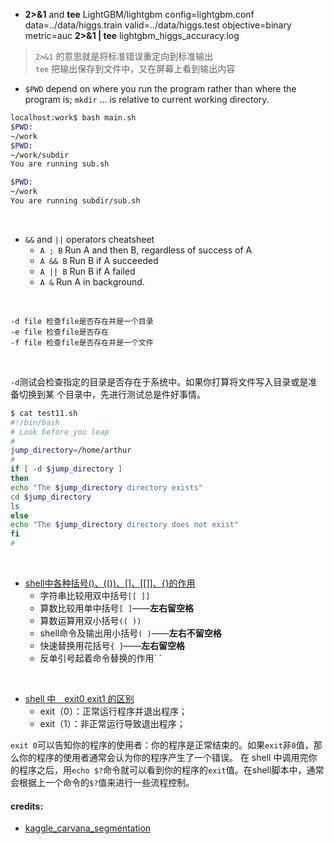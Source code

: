 - **2>&1** and **tee**
LightGBM/lightgbm config=lightgbm.conf data=../data/higgs.train valid=../data/higgs.test objective=binary metric=auc **2>&1 | tee** lightgbm_higgs_accuracy.log

> `2>&1` 的意思就是将标准错误重定向到标准输出<br>
> `tee` 把输出保存到文件中，又在屏幕上看到输出内容


- `$PWD` depend on where you run the program rather than where the program is;
    `mkdir` ... is relative to current working directory.
```bash
localhost:work$ bash main.sh
$PWD:
~/work
$PWD:
~/work/subdir
You are running sub.sh

$PWD:
~/work
You are running subdir/sub.sh
```
<br>

- `&&` and `||` operators cheatsheet
  - `A ; B` Run A and then B, regardless of success of A
  - `A && B` Run B if A succeeded
  - `A || B` Run B if A failed
  - `A &` Run A in background.

<br>

```
-d file 检查file是否存在并是一个目录
-e file 检查file是否存在
-f file 检查file是否存在并是一个文件
```
<br>

`-d`测试会检查指定的目录是否存在于系统中。如果你打算将文件写入目录或是准备切换到某
个目录中，先进行测试总是件好事情。
```bash
$ cat test11.sh
#!/bin/bash
# Look before you leap
#
jump_directory=/home/arthur
#
if [ -d $jump_directory ]
then
echo "The $jump_directory directory exists"
cd $jump_directory
ls
else
echo "The $jump_directory directory does not exist"
fi
#
```
<br>

- [shell中各种括号()、(())、[]、[[]]、{}的作用](https://www.cnblogs.com/nkwy2012/p/9171414.html)
  - 字符串比较用双中括号`[[ ]]`
  - 算数比较用单中括号`[ ]`——**左右留空格**
  - 算数运算用双小括号`(( ))`
  - shell命令及输出用小括号`( )`——**左右不留空格**
  - 快速替换用花括号`{ }`——**左右留空格**
  - 反单引号起着命令替换的作用\` \`
<br>

- [shell 中　exit0 exit1 的区别](https://blog.csdn.net/super_gnu/article/details/77099395)
  - exit（0）：正常运行程序并退出程序；
  - exit（1）：非正常运行导致退出程序；

`exit 0`可以告知你的程序的使用者：你的程序是正常结束的。如果`exit`非`0`值，那么你的程序的使用者通常会认为你的程序产生了一个错误。
在 shell 中调用完你的程序之后，用`echo $?`命令就可以看到你的程序的`exit`值。在shell脚本中，通常会根据上一个命令的`$?`值来进行一些流程控制。

#### credits:
- [kaggle_carvana_segmentation](kaggle_carvana_segmentation/README.md)
